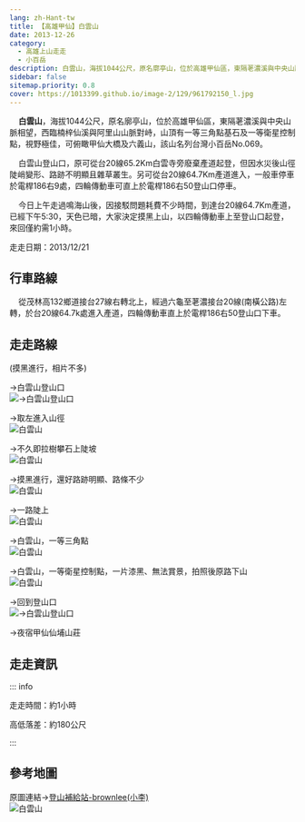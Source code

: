 ```yaml
---
lang: zh-Hant-tw
title: 【高雄甲仙】白雲山
date: 2013-12-26
category: 
  - 高雄上山走走
  - 小百岳
description: 白雲山，海拔1044公尺，原名廓亭山，位於高雄甲仙區，東隔荖濃溪與中央山脈相望，西臨楠梓仙溪與阿里山山脈對峙，山頂有一等三角點基石及一等衛星控制點，視野極佳，可俯瞰甲仙大橋及六義山，該山名列台灣小百岳No.069。 白雲山登山口，原可從台20線65.2Km白雲寺旁廢棄產道起登，但因水災後山徑陡峭變形、路跡不明顯且雜草叢生。另可從台20線64.7Km產道進入，一般車停車於電桿186右9處，四輪傳動車可直上於電桿186右50登山口停車。
sidebar: false
sitemap.priority: 0.8
cover: https://1013399.github.io/image-2/129/961792150_l.jpg
---
```


    **白雲山**，海拔1044公尺，原名廓亭山，位於高雄甲仙區，東隔荖濃溪與中央山脈相望，西臨楠梓仙溪與阿里山山脈對峙，山頂有一等三角點基石及一等衛星控制點，視野極佳，可俯瞰甲仙大橋及六義山，該山名列台灣小百岳No.069。  

    白雲山登山口，原可從台20線65.2Km白雲寺旁廢棄產道起登，但因水災後山徑陡峭變形、路跡不明顯且雜草叢生。另可從台20線64.7Km產道進入，一般車停車於電桿186右9處，四輪傳動車可直上於電桿186右50登山口停車。  

<!-- more -->

    今日上午走過鳴海山後，因接駁問題耗費不少時間，到達台20線64.7Km產道，已經下午5:30，天色已暗，大家決定摸黑上山，以四輪傳動車上至登山口起登，來回僅約需1小時。

走走日期：2013/12/21

## 行車路線  
    從茂林高132鄉道接台27線右轉北上，經過六龜至荖濃接台20線(南橫公路)左轉，於台20線64.7k處進入產道，四輪傳動車直上於電桿186右50登山口下車。

## 走走路線
(摸黑進行，相片不多)  

→白雲山登山口  
![→白雲山登山口](https://1013399.github.io/image-2/129/961789807_l.jpg)

→取左進入山徑  
![白雲山](https://1013399.github.io/image-2/129/961790240_l.jpg)

→不久即拉樹攀石上陡坡  
![白雲山](https://1013399.github.io/image-2/129/961790638_l.jpg)

→摸黑進行，還好路跡明顯、路條不少  
![白雲山](https://1013399.github.io/image-2/129/961791029_l.jpg)

→一路陡上  
![白雲山](https://1013399.github.io/image-2/129/961791528_l.jpg)

→白雲山，一等三角點  
![白雲山](https://1013399.github.io/image-2/129/961792150_l.jpg)

→白雲山，一等衛星控制點，一片漆黑、無法賞景，拍照後原路下山  
![白雲山](https://1013399.github.io/image-2/129/961792568_l.jpg)

→回到登山口  
![→白雲山登山口](https://1013399.github.io/image-2/129/961793024_l.jpg)

→夜宿甲仙仙埔山莊

## 走走資訊

::: info

走走時間：約1小時

高低落差：約180公尺

:::

## 參考地圖  
原圖連結→[登山補給站-brownlee(小李)](http://www.keepon.com.tw/DiscussLoad.aspx?code=314B5CF9AEC3A19113F6CAA6F539A662EC0307A6CFBFD09C)  
![白雲山](https://1013399.github.io/image-2/129/961799479_l.jpg)